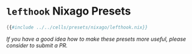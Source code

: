 # `lefthook` Nixago Presets

```nix
{{#include ../../cells/presets/nixago/lefthook.nix}}
```

_If you have a good idea how to make these presets more useful, please consider to submit a PR._
